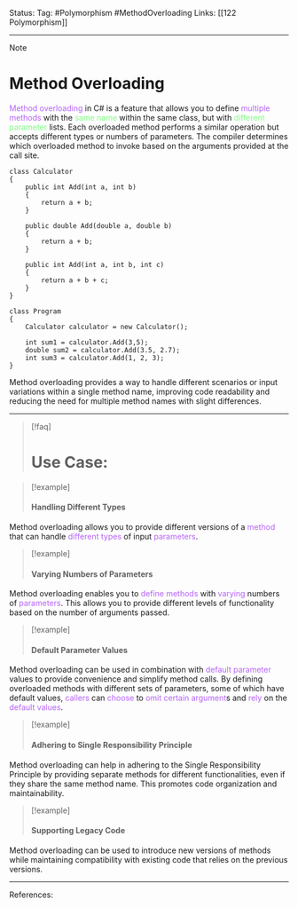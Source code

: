 Status: 
Tag: #Polymorphism  #MethodOverloading
Links: [[122 Polymorphism]]

---
> [!note] 
>  # Method Overloading

<font style="color:#b562f9">Method overloading</font> in C# is a feature that allows you to define <font style="color:#b562f9">multiple methods</font> with the <font style="color:#81fd83">same name</font> within the same class, but with <font style="color:#81fd83">different parameter</font> lists. Each overloaded method performs a similar operation but accepts different types or numbers of parameters. The compiler determines which overloaded method to invoke based on the arguments provided at the call site.

``` run-csharp
class Calculator
{
	public int Add(int a, int b)
	{
		return a + b;
	}

	public double Add(double a, double b)
	{
		return a + b;
	}

	public int Add(int a, int b, int c)
	{
		return a + b + c;
	}
}

class Program
{
	Calculator calculator = new Calculator();

	int sum1 = calculator.Add(3,5);
	double sum2 = calculator.Add(3.5, 2.7);
	int sum3 = calculator.Add(1, 2, 3);
}
```

Method overloading provides a way to handle different scenarios or input variations within a single method name, improving code readability and reducing the need for multiple method names with slight differences.

--- 

> [!faq] 
>  # Use Case:

> [!example] 
> #### Handling Different Types

 Method overloading allows you to provide different versions of a <font style="color:#b562f9">method</font> that can handle <font style="color:#b562f9">different types</font> of input <font style="color:#b562f9">parameters</font>.

> [!example] 
> #### Varying Numbers of Parameters 

Method overloading enables you to <font style="color:#b562f9">define methods</font> with <font style="color:#b562f9">varying</font> numbers of <font style="color:#b562f9">parameters</font>. This allows you to provide different levels of functionality based on the number of arguments passed.

> [!example] 
> #### Default Parameter Values 

Method overloading can be used in combination with <font style="color:#b562f9">default parameter</font> values to provide convenience and simplify method calls. By defining overloaded methods with different sets of parameters, some of which have default values, <font style="color:#b562f9">callers</font> can <font style="color:#b562f9">choose</font> to <font style="color:#b562f9">omit certain argument</font>s and <font style="color:#b562f9">rely</font> on the <font style="color:#b562f9">default values</font>.

> [!example] 
> #### Adhering to Single Responsibility Principle 

Method overloading can help in adhering to the Single Responsibility Principle by providing separate methods for different functionalities, even if they share the same method name. This promotes code organization and maintainability.

> [!example] 
> #### Supporting Legacy Code 

Method overloading can be used to introduce new versions of methods while maintaining compatibility with existing code that relies on the previous versions.

---
References: